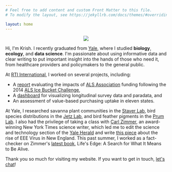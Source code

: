 ```yaml
---
# Feel free to add content and custom Front Matter to this file.
# To modify the layout, see https://jekyllrb.com/docs/themes/#overriding-theme-defaults

layout: home
---
```


<p align="center">
  <img src="/media/profile.jpg">
</p>

Hi, I'm Krish. I recently graduated from [Yale](yale.edu), where I studied **biology**, **ecology**, and **data science**. I'm passionate about using informative data and clear writing to put important insight into the hands of those who need it, from healthcare providers and policymakers to the general public.

At [RTI International](rti.org), I worked on several projects, including:
* A [report](https://www.als.org/sites/default/files/2020-06/RTI-Report-FINAL.pdf) evaluating the impacts of [ALS Association](als.org) funding following the 2014 [ALS Ice Bucket Challenge](https://www.als.org/stories-news/ice-bucket-challenge-dramatically-accelerated-fight-against-als),
* A [dashboard](https://www.rti.org/rti-press-publication/interactive-visualization) for visualizing longitudinal survey data and paradata, and
* An assessment of value-based purchasing uptake in eleven states.

At Yale, I researched savanna plant communities in the [Staver Lab](staverlab.yale.edu), bird species distributions in the [Jetz Lab](jetzlab.yale.edu), and bird feather pigments in the [Prum Lab](prumlab.yale.edu). I also had the privilege of taking a class with [Carl Zimmer](carlzimmer.com), an award-winning New York Times science writer, which led me to edit the science and technology section of the [Yale Herald](yale-herald.com) and write [this piece](https://yale-herald.com/2020/01/24/a-viral-climate-eee-and-its-unnerving-future-in-new-england/) about the rise of EEE Virus in New England. This past summer, I worked as a fact-checker on Zimmer's [latest book](https://carlzimmer.com/books/lifes-edge/), Life's Edge: A Search for What It Means to Be Alive.

Thank you so much for visiting my website. If you want to get in touch, [let's chat](mailto:krish.maypole@yale.edu)!